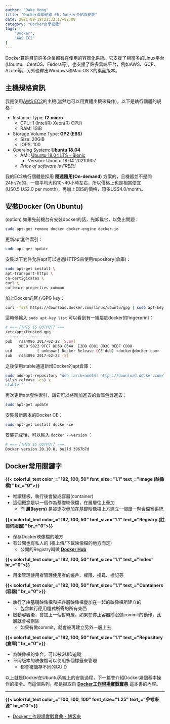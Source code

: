 ```yaml
---
author: "Dake Hong"
title: "Docker自學紀錄 #0：Docker介紹與安裝"
date: 2021-09-18T21:33:17+08:00
category: "Docker自學紀錄"
tags: [
    "Docker",
    "AWS EC2"
]
---
```

Docker算是目前許多企業都有在使用的容器化系統。它支援了相當多的Linux平台(Ubuntu、CentOS、Fedora等)，也支援了許多雲端平台，例如AWS、GCP、Azure等。另外也釋出Windows和Mac OS X的桌面版本。
<!--more-->
## 主機規格資訊
我是使用[AWS EC2](https://aws.amazon.com/tw/ec2)的主機(當然也可以用實體主機來操作)，以下是執行個體的規格：
- Instance Type: **t2.micro**
  - CPU: 1 (Intel(R) Xeon(R) CPU)
  - RAM: 1GiB
- Storage Volume Type: **GP2 (EBS)**
  - Size: 20GiB
  - IOPS: 100
- Operaing System: **Ubuntu 18.04**
  - AMI: [Ubuntu 18.04 LTS - Bionic](https://aws.amazon.com/marketplace/pp/prodview-pkjqrkcfgcaog?sr=0-1&ref_=beagle&applicationId=AWSMPContessa)
    - Version: Ubuntu 18.04 20210907
  - _Price of software is FREE!!_

我的EC2執行個體是採用 **隨遠隨用(On-demand)** 方案的，且機器並不是開24hr/7d的，一周平均大約10~40小時左右，所以價格上也是相當便宜(US$0.5~US$2.0 per month)，再加上EBS的價格，頂多US$4.0/month。

## 安裝Docker (On Ubuntu)
(option) 如果先前機台有安裝docker的話，先卸載它，以免出問題：
```bash
sudo apt-get remove docker docker-engine docker.io
```
更新apt套件索引：
```bash
sudo apt-get update
```
安裝以下套件允許apt可以透過HTTPS來使用repository(倉庫)：
```bash
sudo apt-get install \
apt-transport-https \
ca-certigicates \
curl \
software-properties-common
```
加上Docker的官方GPG key：
```bash
curl -fsSl https://download.docker.com/linux/ubuntu/gpg | sudo apt-key add -
```
這時候輸入 `sudo apt-key list` 可以看到有一組屬於docker的fingerprint：
```bash
# === [THIS IS OUTPUT] ===
/etc/apt/trusted.gpg
--------------------
pub   rsa4096 2017-02-22 [SCEA]
      9DC8 5822 9FC7 DD38 854A  E2D8 8D81 803C 0EBF CD88
uid           [ unknown] Docker Release (CE deb) <docker@docker.com>
sub   rsa4096 2017-02-22 [S]
```
之後使用stable通道新增Docker的apt倉庫：
```bash
sudo add-apt-repository "deb [arch=amd64] https://download.docker.com/linux/ubuntu \
$(lsb_release -cs) \
stable "
```
再次更新apt套件索引，讓它可以將剛加進去的倉庫包含進去：
```bash
sudo apt-get update
```
安裝最新版本的Docker CE：
```bash
sudo apt-get install docker-ce
```
安裝完成後，可以輸入 `docker --version` ：
```bash
# === [THIS IS OUTPUT] ===
Docker version 20.10.8, build 3967b7d
```

## Docker常用關鍵字
**{{< colorful_text color_="192, 100, 50" font_size="1.1" text_="Image (映像檔)" br_="0">}}**
* 唯讀樣板，執行後會變成容器(container)
* 這個概念是以一個作為基礎映像檔，在層層往上疊加
  * 而 **層(layers)** 是被逐次疊加在基礎映像檔上方建立一個單一聚合檔案系統

**{{< colorful_text color_="192, 100, 50" font_size="1.1" text_="Registry (註冊伺服器)" br_="0">}}**
* 保存Docker映像檔的地方
* 有公開也有私人的 (視上傳/下載映像檔的地方而定)
  * 公開的Registry叫做 **[Docker Hub](https://hub.docker.com/)**

**{{< colorful_text color_="192, 100, 50" font_size="1.1" text_="Index" br_="0">}}**
* 用來管理使用者管理使用者的帳戶、權限、搜尋、標記等

**{{< colorful_text color_="192, 100, 50" font_size="1.1" text_="Containers (容器)" br_="0">}}**
* 執行了由基礎映像檔和把各層映像檔疊加在一起的映像檔所建立的
  * 包含執行應用程式所需的所有東西
* 啟動容器後，會加上一個暫時層，如果在停止容器前沒做commit的動作，此層就會被刪除
  * 如果有做commit，就會被再建立另外一層上去

**{{< colorful_text color_="192, 100, 50" font_size="1.1" text_="Repository (倉庫)" br_="0">}}**
* 為映像檔的集合，可以被GUID追蹤
* 不同版本的映像檔可以使用多個標籤來管理
  * 都會被儲存不同的GUID

以上就是Docker在Ubuntu系統上的安裝過程，下一篇會介紹Docker幾個基本操作的指令。而這個系列，都是擷取自 **[Docker工作現場實戰寶典](https://www.books.com.tw/products/0010817685)** 這本書的內容。

---
**{{< colorful_text color_="100, 100, 100" font_size="1.25" text_="參考來源" br_="0">}}**
- [Docker工作現場實戰寶典 - 博客來](https://www.books.com.tw/products/0010817685)
